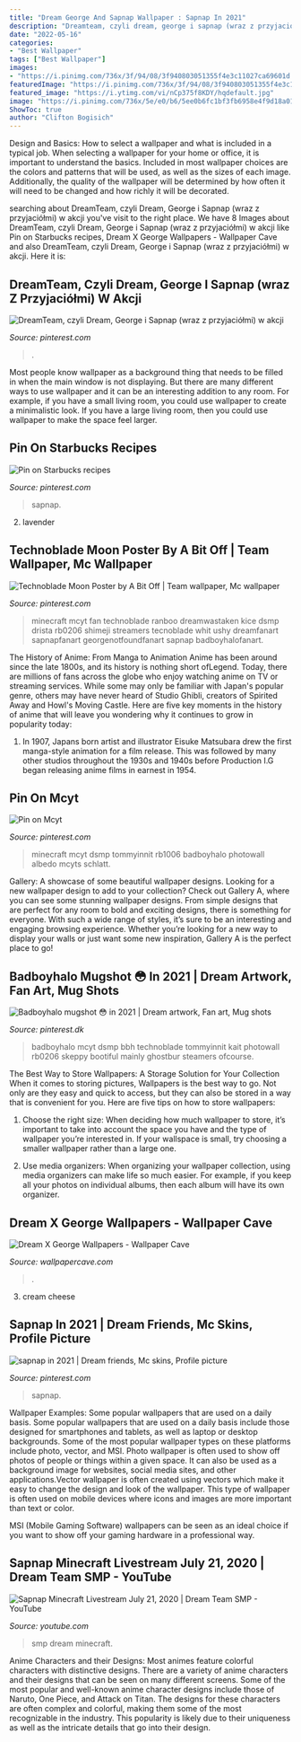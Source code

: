 ```yaml
---
title: "Dream George And Sapnap Wallpaper : Sapnap In 2021"
description: "Dreamteam, czyli dream, george i sapnap (wraz z przyjaciółmi) w akcji"
date: "2022-05-16"
categories:
- "Best Wallpaper"
tags: ["Best Wallpaper"]
images:
- "https://i.pinimg.com/736x/3f/94/08/3f940803051355f4e3c11027ca69601d.jpg"
featuredImage: "https://i.pinimg.com/736x/3f/94/08/3f940803051355f4e3c11027ca69601d.jpg"
featured_image: "https://i.ytimg.com/vi/nCp375f8KDY/hqdefault.jpg"
image: "https://i.pinimg.com/736x/5e/e0/b6/5ee0b6fc1bf3fb6958e4f9d18a016457.jpg"
ShowToc: true
author: "Clifton Bogisich"
---
```



Design and Basics: How to select a wallpaper and what is included in a typical job.
When selecting a wallpaper for your home or office, it is important to understand the basics. Included in most wallpaper choices are the colors and patterns that will be used, as well as the sizes of each image. Additionally, the quality of the wallpaper will be determined by how often it will need to be changed and how richly it will be decorated.

	

		
searching about DreamTeam, czyli Dream, George i Sapnap (wraz z przyjaciółmi) w akcji you've visit to the right place. We have 8 Images about DreamTeam, czyli Dream, George i Sapnap (wraz z przyjaciółmi) w akcji like Pin on Starbucks recipes, Dream X George Wallpapers - Wallpaper Cave and also DreamTeam, czyli Dream, George i Sapnap (wraz z przyjaciółmi) w akcji. Here it is:
		
    
## DreamTeam, Czyli Dream, George I Sapnap (wraz Z Przyjaciółmi) W Akcji

<img loading=lazy src="https://i.pinimg.com/736x/98/89/56/9889566cad90f94dec782dcda937f703.jpg" onerror="this.onerror=null;this.src='https://tse2.mm.bing.net/th?id=OIP.8o-oJlJCWE8vminPMImUMgHaGz&amp;pid=15.1';" alt="DreamTeam, czyli Dream, George i Sapnap (wraz z przyjaciółmi) w akcji">

_Source: pinterest.com_

>. 

	

Most people know wallpaper as a background thing that needs to be filled in when the main window is not displaying. But there are many different ways to use wallpaper and it can be an interesting addition to any room. For example, if you have a small living room, you could use wallpaper to create a minimalistic look. If you have a large living room, then you could use wallpaper to make the space feel larger.

    
## Pin On Starbucks Recipes

<img loading=lazy src="https://i.pinimg.com/736x/f4/eb/60/f4eb603fae8eec471b77b9e545aa4f03.jpg" onerror="this.onerror=null;this.src='https://tse3.mm.bing.net/th?id=OIP.gEKTZvc49LGaQik_98JDlgHaHa&amp;pid=15.1';" alt="Pin on Starbucks recipes">

_Source: pinterest.com_

>sapnap. 

	

2. lavender 

    
## Technoblade Moon Poster By A Bit Off | Team Wallpaper, Mc Wallpaper

<img loading=lazy src="https://i.pinimg.com/736x/3f/94/08/3f940803051355f4e3c11027ca69601d.jpg" onerror="this.onerror=null;this.src='https://tse3.mm.bing.net/th?id=OIP.ESBgMNjK9OMLXBmjWO7pfAHaJ3&amp;pid=15.1';" alt="Technoblade Moon Poster by A Bit Off | Team wallpaper, Mc wallpaper">

_Source: pinterest.com_

>minecraft mcyt fan technoblade ranboo dreamwastaken kice dsmp drista rb0206 shimeji streamers tecnoblade whit ushy dreamfanart sapnapfanart georgenotfoundfanart sapnap badboyhalofanart. 

	

The History of Anime: From Manga to Animation
Anime has been around since the late 1800s, and its history is nothing short ofLegend. Today, there are millions of fans across the globe who enjoy watching anime on TV or streaming services. While some may only be familiar with Japan's popular genre, others may have never heard of Studio Ghibli, creators of Spirited Away and Howl's Moving Castle. Here are five key moments in the history of anime that will leave you wondering why it continues to grow in popularity today:
1) In 1907, Japans born artist and illustrator Eisuke Matsubara drew the first manga-style animation for a film release. This was followed by many other studios throughout the 1930s and 1940s before Production I.G began releasing anime films in earnest in 1954.

    
## Pin On Mcyt

<img loading=lazy src="https://i.pinimg.com/736x/31/6a/ac/316aac9e94f5a76dc4f3c093c223caf9.jpg" onerror="this.onerror=null;this.src='https://tse3.mm.bing.net/th?id=OIP.BnkKdZqKIOmdT6moAz7YuAHaJM&amp;pid=15.1';" alt="Pin on Mcyt">

_Source: pinterest.com_

>minecraft mcyt dsmp tommyinnit rb1006 badboyhalo photowall albedo mcyts schlatt. 

	

Gallery: A showcase of some beautiful wallpaper designs.
Looking for a new wallpaper design to add to your collection? Check out Gallery A, where you can see some stunning wallpaper designs. From simple designs that are perfect for any room to bold and exciting designs, there is something for everyone. With such a wide range of styles, it’s sure to be an interesting and engaging browsing experience. Whether you’re looking for a new way to display your walls or just want some new inspiration, Gallery A is the perfect place to go!





	
	
    
## Badboyhalo Mugshot 😳 In 2021 | Dream Artwork, Fan Art, Mug Shots

<img loading=lazy src="https://i.pinimg.com/736x/85/d9/21/85d92162d2f8552e3d90d3862f3de073.jpg" onerror="this.onerror=null;this.src='https://tse4.mm.bing.net/th?id=OIP.AFZdUUJJ_zMdRVFk9JcoqwHaJ3&amp;pid=15.1';" alt="Badboyhalo mugshot 😳 in 2021 | Dream artwork, Fan art, Mug shots">

_Source: pinterest.dk_

>badboyhalo mcyt dsmp bbh technoblade tommyinnit kait photowall rb0206 skeppy bootiful mainly ghostbur steamers ofcourse. 

	

The Best Way to Store Wallpapers: A Storage Solution for Your Collection
When it comes to storing pictures, Wallpapers is the best way to go. Not only are they easy and quick to access, but they can also be stored in a way that is convenient for you. Here are five tips on how to store wallpapers:
1) Choose the right size: When deciding how much wallpaper to store, it’s important to take into account the space you have and the type of wallpaper you’re interested in. If your wallspace is small, try choosing a smaller wallpaper rather than a large one.

2) Use media organizers: When organizing your wallpaper collection, using media organizers can make life so much easier. For example, if you keep all your photos on individual albums, then each album will have its own organizer.

    
## Dream X George Wallpapers - Wallpaper Cave

<img loading=lazy src="https://wallpapercave.com/wp/wp8926527.jpg" onerror="this.onerror=null;this.src='https://tse3.mm.bing.net/th?id=OIP.9Fykh7q-DldOxlBukx7sewHaNK&amp;pid=15.1';" alt="Dream X George Wallpapers - Wallpaper Cave">

_Source: wallpapercave.com_

>. 

	

3. cream cheese 

    
## Sapnap In 2021 | Dream Friends, Mc Skins, Profile Picture

<img loading=lazy src="https://i.pinimg.com/736x/5e/e0/b6/5ee0b6fc1bf3fb6958e4f9d18a016457.jpg" onerror="this.onerror=null;this.src='https://tse4.mm.bing.net/th?id=OIP.fFdGCiDDWfeRrzY5-Pq7owHaHa&amp;pid=15.1';" alt="sapnap in 2021 | Dream friends, Mc skins, Profile picture">

_Source: pinterest.com_

>sapnap. 

	

Wallpaper Examples: Some popular wallpapers that are used on a daily basis.
Some popular wallpapers that are used on a daily basis include those designed for smartphones and tablets, as well as laptop or desktop backgrounds. Some of the most popular wallpaper types on these platforms include photo, vector, and MSI. 
Photo wallpaper is often used to show off photos of people or things within a given space. It can also be used as a background image for websites, social media sites, and other applications.Vector wallpaper is often created using vectors which make it easy to change the design and look of the wallpaper. This type of wallpaper is often used on mobile devices where icons and images are more important than text or color. 

MSI (Mobile Gaming Software) wallpapers can be seen as an ideal choice if you want to show off your gaming hardware in a professional way.

    
## Sapnap Minecraft Livestream July 21, 2020 | Dream Team SMP - YouTube

<img loading=lazy src="https://i.ytimg.com/vi/nCp375f8KDY/hqdefault.jpg" onerror="this.onerror=null;this.src='https://tse1.mm.bing.net/th?id=OIP.05sE7exQnW8hnzWys-d7vgHaFj&amp;pid=15.1';" alt="Sapnap Minecraft Livestream July 21, 2020 | Dream Team SMP - YouTube">

_Source: youtube.com_

>smp dream minecraft. 

	

Anime Characters and their Designs: Most animes feature colorful characters with distinctive designs.
There are a variety of anime characters and their designs that can be seen on many different screens. Some of the most popular and well-known anime character designs include those of Naruto, One Piece, and Attack on Titan. The designs for these characters are often complex and colorful, making them some of the most recognizable in the industry. This popularity is likely due to their uniqueness as well as the intricate details that go into their design.


